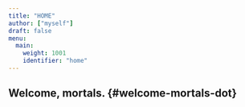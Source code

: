 ```yaml
---
title: "HOME"
author: ["myself"]
draft: false
menu:
  main:
    weight: 1001
    identifier: "home"
---
```


## Welcome, mortals. {#welcome-mortals-dot}
